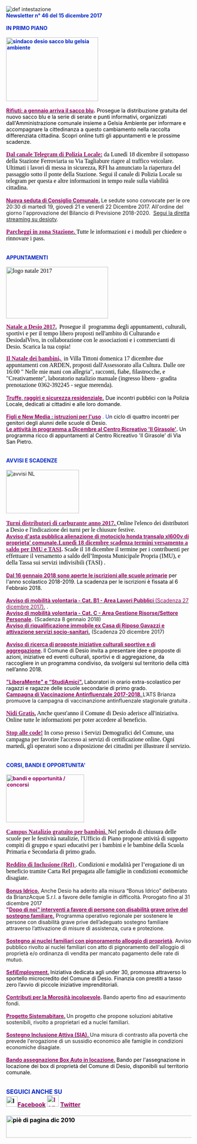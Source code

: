 <html><body><DIV>
<DIV><IMG border=0 alt="def intestazione" src="http://www.comune.desio.mb.it/servizi/gestionedocumentale/visualizzadocumento.aspx?id=6276"> </DIV>
<DIV><STRONG><FONT color=#0426c6>Newsletter n°&nbsp;46 del 15 dicembre 2017</FONT></STRONG></DIV>
<DIV>&nbsp;</DIV>
<DIV><FONT color=#0426c6><STRONG>IN PRIMO PIANO</STRONG></FONT></DIV>
<DIV><STRONG><FONT color=#0426c6></FONT></STRONG>&nbsp;</DIV>
<DIV><STRONG><FONT color=#0426c6><IMG style="WIDTH: 250px; HEIGHT: 173px" alt="sindaco desio sacco blu gelsia ambiente" src="http://www.comune.desio.mb.it/servizi/gestionedocumentale/visualizzadocumento.aspx?ID=23083" width=155 height=203></FONT></STRONG></DIV>
<DIV><FONT color=#0426c6></FONT>&nbsp;</DIV>
<DIV><FONT color=#0426c6><A title="" href="http://www.comune.desio.mb.it/servizi/notizie/notizie_fase02.aspx?ID=46140" target=_self><FONT color=#990066><STRONG>Rifiuti: a gennaio arriva il sacco blu</STRONG></FONT></A></FONT><FONT color=#000000><STRONG>.</STRONG> Prosegue la distribuzione gratuita del nuovo sacco blu e&nbsp;la serie di serate e punti informativi, organizzati dall'Amministrazione comunale insieme a Gelsia Ambiente per informare e accompagnare la cittedinanza a questo cambiamento nella raccolta differenziata cittadina. Scopri online tutti gli appuntamenti e le prossime scadenze.</FONT></DIV>
<DIV><STRONG><FONT color=#0426c6></FONT></STRONG>&nbsp;</DIV>
<DIV><SPAN style="WIDOWS: 2; TEXT-TRANSFORM: none; FONT-STYLE: normal; TEXT-INDENT: 0px; LETTER-SPACING: normal; DISPLAY: inline !important; FONT-FAMILY: Verdana, Geneva, Arial, Helvetica, sans-serif; WHITE-SPACE: normal; ORPHANS: 2; FLOAT: none; COLOR: rgb(0,0,0); FONT-SIZE: 12px; FONT-WEIGHT: normal; WORD-SPACING: 0px; font-variant-ligatures: normal; font-variant-caps: normal; -webkit-text-stroke-width: 0px; text-decoration-style: initial; text-decoration-color: initial"><FONT size=3 face="Times New Roman"><FONT color=#990066><A title="" href="https://t.me/Polizia_Locale_Desio" target=_self><SPAN style="WIDOWS: 2; TEXT-TRANSFORM: none; FONT-STYLE: normal; TEXT-INDENT: 0px; LETTER-SPACING: normal; DISPLAY: inline !important; FONT-FAMILY: Verdana, Geneva, Arial, Helvetica, sans-serif; WHITE-SPACE: normal; ORPHANS: 2; FLOAT: none; COLOR: rgb(0,0,0); FONT-SIZE: 12px; FONT-WEIGHT: normal; WORD-SPACING: 0px; font-variant-ligatures: normal; font-variant-caps: normal; -webkit-text-stroke-width: 0px; text-decoration-style: initial; text-decoration-color: initial"><FONT size=3 face="Times New Roman"><FONT color=#990066><STRONG>Dal canale Telegram di Polizia Locale:</STRONG></FONT></FONT></SPAN></A><STRONG> </STRONG></FONT><FONT color=#000000>da Lunedì 18 dicembre il sottopasso della Stazione Ferroviaria su Via Tagliabure riapre al traffico veicolare</FONT>. Ultimati i lavori di messa in sicurezza, RFI ha annunciato la riapertura&nbsp;del passaggio sotto il ponte della Stazione. Segui il canale di Polizia Locale su telegram per questa e altre informazioni in tempo reale sulla viabilità cittadina.</FONT></SPAN></DIV>
<DIV>&nbsp;</DIV>
<DIV><A title="" href="http://www.comune.desio.mb.it/servizi/notizie/notizie_fase02.aspx?ID=46391" target=_self><STRONG><FONT color=#990066>Nuova seduta di Consiglio Comunale.</FONT></STRONG></A><STRONG><FONT color=#990066> </FONT></STRONG>Le sedute sono convocate per le ore 20:30 di martedì 19, giovedì 21 e venerdì 22 Dicembre 2017. All'ordine del giorno l'approvazione del Bilancio di Previsione 2018-2020. &nbsp;<A title="" href="http://www.livestream.com/desiotv" target=_self>Segui la diretta streaming su desiotv</A>.</DIV>
<DIV>
<DIV>&nbsp;</DIV>
<DIV><SPAN style="WIDOWS: 2; TEXT-TRANSFORM: none; FONT-STYLE: normal; TEXT-INDENT: 0px; LETTER-SPACING: normal; DISPLAY: inline !important; FONT-FAMILY: Verdana, Geneva, Arial, Helvetica, sans-serif; WHITE-SPACE: normal; ORPHANS: 2; FLOAT: none; COLOR: rgb(0,0,0); FONT-SIZE: 12px; FONT-WEIGHT: normal; WORD-SPACING: 0px; font-variant-ligatures: normal; font-variant-caps: normal; -webkit-text-stroke-width: 0px; text-decoration-style: initial; text-decoration-color: initial"></SPAN><SPAN style="WIDOWS: 2; TEXT-TRANSFORM: none; FONT-STYLE: normal; TEXT-INDENT: 0px; LETTER-SPACING: normal; DISPLAY: inline !important; FONT-FAMILY: Verdana, Geneva, Arial, Helvetica, sans-serif; WHITE-SPACE: normal; ORPHANS: 2; FLOAT: none; COLOR: rgb(0,0,0); FONT-SIZE: 12px; FONT-WEIGHT: normal; WORD-SPACING: 0px; font-variant-ligatures: normal; font-variant-caps: normal; -webkit-text-stroke-width: 0px; text-decoration-style: initial; text-decoration-color: initial"><A title="" href="https://www.comune.desio.mb.it/servizi/notizie/notizie_fase02.aspx?ID=42741" target=_self><STRONG><FONT size=3><FONT face="Times New Roman"><FONT color=#990066>Parcheggi in zona Stazione.</FONT> </FONT></FONT></STRONG></A><STRONG></STRONG><FONT size=3 face="Times New Roman">Tutte le informazioni e i moduli per chiedere o rinnovare i pass. </FONT></SPAN></DIV>
<DIV><SPAN style="WIDOWS: 2; TEXT-TRANSFORM: none; FONT-STYLE: normal; TEXT-INDENT: 0px; LETTER-SPACING: normal; DISPLAY: inline !important; FONT-FAMILY: Verdana, Geneva, Arial, Helvetica, sans-serif; WHITE-SPACE: normal; ORPHANS: 2; FLOAT: none; COLOR: rgb(0,0,0); FONT-SIZE: 12px; FONT-WEIGHT: normal; WORD-SPACING: 0px; font-variant-ligatures: normal; font-variant-caps: normal; -webkit-text-stroke-width: 0px; text-decoration-style: initial; text-decoration-color: initial"><FONT size=3 face="Times New Roman"></FONT></SPAN>&nbsp;</DIV>
<DIV><SPAN style="WIDOWS: 2; TEXT-TRANSFORM: none; FONT-STYLE: normal; TEXT-INDENT: 0px; LETTER-SPACING: normal; DISPLAY: inline !important; FONT-FAMILY: Verdana, Geneva, Arial, Helvetica, sans-serif; WHITE-SPACE: normal; ORPHANS: 2; FLOAT: none; COLOR: rgb(0,0,0); FONT-SIZE: 12px; FONT-WEIGHT: normal; WORD-SPACING: 0px; font-variant-ligatures: normal; font-variant-caps: normal; -webkit-text-stroke-width: 0px; text-decoration-style: initial; text-decoration-color: initial"><FONT size=3 face="Times New Roman"></FONT></SPAN>&nbsp;</DIV>
<DIV><FONT color=#0426c6><STRONG>APPUNTAMENTI</STRONG></FONT><FONT color=#0426c6><FONT color=#000000> </FONT></FONT></DIV>
<DIV>&nbsp;</DIV>
<DIV><SPAN style="WIDOWS: 2; TEXT-TRANSFORM: none; FONT-STYLE: normal; TEXT-INDENT: 0px; LETTER-SPACING: normal; DISPLAY: inline !important; FONT-FAMILY: Verdana, Geneva, Arial, Helvetica, sans-serif; WHITE-SPACE: normal; ORPHANS: 2; FLOAT: none; COLOR: rgb(0,0,0); FONT-SIZE: 12px; FONT-WEIGHT: normal; WORD-SPACING: 0px; font-variant-ligatures: normal; font-variant-caps: normal; -webkit-text-stroke-width: 0px; text-decoration-style: initial; text-decoration-color: initial"><FONT size=3 face="Times New Roman"><IMG style="WIDTH: 277px; HEIGHT: 140px" alt="logo natale 2017" src="http://www.comune.desio.mb.it/servizi/gestionedocumentale/visualizzadocumento.aspx?ID=23052" width=277 height=179></FONT></SPAN></DIV>
<DIV><SPAN style="WIDOWS: 2; TEXT-TRANSFORM: none; FONT-STYLE: normal; TEXT-INDENT: 0px; LETTER-SPACING: normal; DISPLAY: inline !important; FONT-FAMILY: Verdana, Geneva, Arial, Helvetica, sans-serif; WHITE-SPACE: normal; ORPHANS: 2; FLOAT: none; COLOR: rgb(0,0,0); FONT-SIZE: 12px; FONT-WEIGHT: normal; WORD-SPACING: 0px; font-variant-ligatures: normal; font-variant-caps: normal; -webkit-text-stroke-width: 0px; text-decoration-style: initial; text-decoration-color: initial">
<DIV><SPAN style="WIDOWS: 2; TEXT-TRANSFORM: none; FONT-STYLE: normal; TEXT-INDENT: 0px; LETTER-SPACING: normal; DISPLAY: inline !important; FONT-FAMILY: Verdana, Geneva, Arial, Helvetica, sans-serif; WHITE-SPACE: normal; ORPHANS: 2; FLOAT: none; COLOR: rgb(0,0,0); FONT-SIZE: 12px; FONT-WEIGHT: normal; WORD-SPACING: 0px; font-variant-ligatures: normal; font-variant-caps: normal; -webkit-text-stroke-width: 0px; text-decoration-style: initial; text-decoration-color: initial"></SPAN>&nbsp;</DIV>
<DIV><SPAN style="WIDOWS: 2; TEXT-TRANSFORM: none; FONT-STYLE: normal; TEXT-INDENT: 0px; LETTER-SPACING: normal; DISPLAY: inline !important; FONT-FAMILY: Verdana, Geneva, Arial, Helvetica, sans-serif; WHITE-SPACE: normal; ORPHANS: 2; FLOAT: none; COLOR: rgb(0,0,0); FONT-SIZE: 12px; FONT-WEIGHT: normal; WORD-SPACING: 0px; font-variant-ligatures: normal; font-variant-caps: normal; -webkit-text-stroke-width: 0px; text-decoration-style: initial; text-decoration-color: initial"><A title="" href="http://www.comune.desio.mb.it/servizi/notizie/notizie_fase02.aspx?ID=46279" target=_self><STRONG><FONT color=#990066 size=3 face="Times New Roman">Natale a Desio 2017.</FONT></STRONG></A>&nbsp; <FONT size=3 face="Times New Roman">Prosegue il &nbsp;programma degli appuntamenti, culturali, sportivi e per il tempo libero proposti nell'ambito di Culturando e DesiodalVivo, in collaborazione con le associazioni e i commercianti di Desio. Scarica la tua copia!</FONT></SPAN></DIV>
<DIV><SPAN style="WIDOWS: 2; TEXT-TRANSFORM: none; FONT-STYLE: normal; TEXT-INDENT: 0px; LETTER-SPACING: normal; DISPLAY: inline !important; FONT-FAMILY: Verdana, Geneva, Arial, Helvetica, sans-serif; WHITE-SPACE: normal; ORPHANS: 2; FLOAT: none; COLOR: rgb(0,0,0); FONT-SIZE: 12px; FONT-WEIGHT: normal; WORD-SPACING: 0px; font-variant-ligatures: normal; font-variant-caps: normal; -webkit-text-stroke-width: 0px; text-decoration-style: initial; text-decoration-color: initial"><FONT size=3 face="Times New Roman"></FONT></SPAN>&nbsp;</DIV>
<DIV><SPAN style="WIDOWS: 2; TEXT-TRANSFORM: none; FONT-STYLE: normal; TEXT-INDENT: 0px; LETTER-SPACING: normal; DISPLAY: inline !important; FONT-FAMILY: Verdana, Geneva, Arial, Helvetica, sans-serif; WHITE-SPACE: normal; ORPHANS: 2; FLOAT: none; COLOR: rgb(0,0,0); FONT-SIZE: 12px; FONT-WEIGHT: normal; WORD-SPACING: 0px; font-variant-ligatures: normal; font-variant-caps: normal; -webkit-text-stroke-width: 0px; text-decoration-style: initial; text-decoration-color: initial"><FONT size=3 face="Times New Roman"><A title="" href="http://www.ardenspazio33.it/s/cc_images/teaserbox_2465249231.jpg?t=1511084105" target=_self><SPAN style="WIDOWS: 2; TEXT-TRANSFORM: none; FONT-STYLE: normal; TEXT-INDENT: 0px; LETTER-SPACING: normal; DISPLAY: inline !important; FONT-FAMILY: Verdana, Geneva, Arial, Helvetica, sans-serif; WHITE-SPACE: normal; ORPHANS: 2; FLOAT: none; COLOR: rgb(0,0,0); FONT-SIZE: 12px; FONT-WEIGHT: normal; WORD-SPACING: 0px; font-variant-ligatures: normal; font-variant-caps: normal; -webkit-text-stroke-width: 0px; text-decoration-style: initial; text-decoration-color: initial"><FONT color=#990066 size=3 face="Times New Roman"><STRONG>Il Natale dei bambini,&nbsp;</STRONG></FONT></SPAN></A></FONT></SPAN><SPAN style="WIDOWS: 2; TEXT-TRANSFORM: none; FONT-STYLE: normal; TEXT-INDENT: 0px; LETTER-SPACING: normal; DISPLAY: inline !important; FONT-FAMILY: Verdana, Geneva, Arial, Helvetica, sans-serif; WHITE-SPACE: normal; ORPHANS: 2; FLOAT: none; COLOR: rgb(0,0,0); FONT-SIZE: 12px; FONT-WEIGHT: normal; WORD-SPACING: 0px; font-variant-ligatures: normal; font-variant-caps: normal; -webkit-text-stroke-width: 0px; text-decoration-style: initial; text-decoration-color: initial"><FONT size=3 face="Times New Roman"> <FONT color=#990066><FONT color=#000000>in Villa Tittoni domenica 17 dicembre due appuntamenti con ARDEN, </FONT></FONT>proposti dall'Assessorato alla Cultura. Dalle ore 16:00 " Nelle mie mani con allegria", racconti, fiabe, filastrocche, e "Creativamente", laboratorio natalizio manuale (ingresso libero - gradita prenotazione 0362-392245 - segue merenda). </FONT></SPAN></DIV></SPAN></DIV><FONT color=#0426c6></FONT></DIV><FONT color=#0426c6></FONT></DIV>
<DIV><FONT color=#0426c6>
<DIV><BR><A title="" href="https://www.comune.desio.mb.it/servizi/notizie/notizie_fase02.aspx?ID=46416" target=_self><FONT color=#990066><STRONG>Truffe, raggiri e sicurezza residenziale.</STRONG></FONT></A><FONT color=#000000> Due incontri pubblici con la Polizia Locale, dedicati ai cittadini e alle loro domande.</FONT></DIV>
<DIV><FONT color=#000000></FONT>&nbsp;</DIV>
<DIV><A title="" href="http://www.comune.desio.mb.it/servizi/notizie/notizie_fase02.aspx?ID=46078" target=_self><STRONG><FONT color=#990066>Figli e New Media : istruzioni per l'uso</FONT></STRONG></A>&nbsp;. U<FONT color=#000000>n ciclo di&nbsp;quattro incontri per genitori degli alunni delle scuole di Desio.</FONT></FONT></DIV>
<DIV>
<DIV><FONT color=#000000><STRONG><FONT color=#990066><A title="" href="http://www.comune.desio.mb.it/servizi/notizie/notizie_fase02.aspx?ID=46203" target=_self><FONT color=#000000><STRONG><FONT color=#990066>Le attività in programma a Dicembre al Centro Ricreativo 'Il Girasole'</FONT></STRONG></FONT></A></FONT></STRONG>. Un programma ricco di appuntamenti al Centro Ricreativo 'Il Girasole' di Via San Pietro.</FONT></DIV>
<DIV>&nbsp;</DIV>
<DIV>&nbsp;</DIV>
<DIV><FONT color=#0426c6><STRONG>AVVISI E SCADENZE</STRONG></FONT> </DIV>
<DIV>&nbsp;</DIV>
<DIV>
<DIV>
<DIV><IMG style="WIDTH: 198px; HEIGHT: 118px" border=0 alt="avvisi NL" src="http://www.comune.desio.mb.it/servizi/gestionedocumentale/visualizzadocumento.aspx?id=18789" width=232 height=175></DIV><FONT color=#990066><SPAN style="WIDOWS: 2; TEXT-TRANSFORM: none; FONT-STYLE: normal; TEXT-INDENT: 0px; LETTER-SPACING: normal; DISPLAY: inline !important; FONT-FAMILY: Verdana, Geneva, Arial, Helvetica, sans-serif; WHITE-SPACE: normal; ORPHANS: 2; FLOAT: none; COLOR: rgb(0,0,0); FONT-SIZE: 12px; FONT-WEIGHT: normal; WORD-SPACING: 0px; font-variant-ligatures: normal; font-variant-caps: normal; -webkit-text-stroke-width: 0px; text-decoration-style: initial; text-decoration-color: initial"><FONT size=3 face="Times New Roman"></FONT></SPAN></FONT></DIV><FONT color=#990066><SPAN style="WIDOWS: 2; TEXT-TRANSFORM: none; FONT-STYLE: normal; TEXT-INDENT: 0px; LETTER-SPACING: normal; DISPLAY: inline !important; FONT-FAMILY: Verdana, Geneva, Arial, Helvetica, sans-serif; WHITE-SPACE: normal; ORPHANS: 2; FLOAT: none; COLOR: rgb(0,0,0); FONT-SIZE: 12px; FONT-WEIGHT: normal; WORD-SPACING: 0px; font-variant-ligatures: normal; font-variant-caps: normal; -webkit-text-stroke-width: 0px; text-decoration-style: initial; text-decoration-color: initial"><FONT size=3 face="Times New Roman"></FONT></SPAN></FONT></DIV>
<DIV><FONT color=#990066><SPAN style="WIDOWS: 2; TEXT-TRANSFORM: none; FONT-STYLE: normal; TEXT-INDENT: 0px; LETTER-SPACING: normal; DISPLAY: inline !important; FONT-FAMILY: Verdana, Geneva, Arial, Helvetica, sans-serif; WHITE-SPACE: normal; ORPHANS: 2; FLOAT: none; COLOR: rgb(0,0,0); FONT-SIZE: 12px; FONT-WEIGHT: normal; WORD-SPACING: 0px; font-variant-ligatures: normal; font-variant-caps: normal; -webkit-text-stroke-width: 0px; text-decoration-style: initial; text-decoration-color: initial"><FONT size=3 face="Times New Roman">
<DIV><BR><FONT color=#990066><STRONG><A title="" href="https://www.comune.desio.mb.it/servizi/notizie/notizie_fase02.aspx?ID=42909" target=_self><FONT color=#990066><STRONG>Turni distributori di carburante anno 2017. </STRONG></FONT></A></STRONG></FONT>Online l'elenco dei distributori a Desio e l'indicazione dei turni per le chiusure festive.</DIV>
<DIV></FONT><A title="" href="https://www.comune.desio.mb.it/servizi/notizie/notizie_fase02.aspx?ID=46423" target=_self><FONT color=#990066><STRONG>Avviso d'asta pubblica alienazione di motociclo honda transalp xl600v di proprieta' comunale.</STRONG></FONT></A></SPAN></FONT><FONT color=#990066><SPAN style="WIDOWS: 2; TEXT-TRANSFORM: none; FONT-STYLE: normal; TEXT-INDENT: 0px; LETTER-SPACING: normal; DISPLAY: inline !important; FONT-FAMILY: Verdana, Geneva, Arial, Helvetica, sans-serif; WHITE-SPACE: normal; ORPHANS: 2; FLOAT: none; COLOR: rgb(0,0,0); FONT-SIZE: 12px; FONT-WEIGHT: normal; WORD-SPACING: 0px; font-variant-ligatures: normal; font-variant-caps: normal; -webkit-text-stroke-width: 0px; text-decoration-style: initial; text-decoration-color: initial"><FONT size=3 face="Times New Roman"><A title="" href="https://www.comune.desio.mb.it/servizi/notizie/notizie_fase02.aspx?ID=46345" target=_self><SPAN style="WIDOWS: 2; TEXT-TRANSFORM: none; FONT-STYLE: normal; TEXT-INDENT: 0px; LETTER-SPACING: normal; DISPLAY: inline !important; FONT-FAMILY: Verdana, Geneva, Arial, Helvetica, sans-serif; WHITE-SPACE: normal; ORPHANS: 2; FLOAT: none; COLOR: rgb(0,0,0); FONT-SIZE: 12px; FONT-WEIGHT: normal; WORD-SPACING: 0px; font-variant-ligatures: normal; font-variant-caps: normal; -webkit-text-stroke-width: 0px; text-decoration-style: initial; text-decoration-color: initial"><FONT color=#990066 size=3 face="Times New Roman"><STRONG>Lunedì 18 dicembre scadenza termini versamento a saldo per IMU e TASI</STRONG></FONT></SPAN></A><FONT color=#990066><STRONG>. </STRONG></FONT>Scade il 18 dicembre il termine per i contribuenti per effettuare il versamento a saldo dell’Imposta Municipale Propria (IMU), e della Tassa sui servizi indivisibili (TASI) .</FONT></SPAN></DIV>
<DIV>
<DIV><SPAN style="WIDOWS: 2; TEXT-TRANSFORM: none; FONT-STYLE: normal; TEXT-INDENT: 0px; LETTER-SPACING: normal; DISPLAY: inline !important; FONT-FAMILY: Verdana, Geneva, Arial, Helvetica, sans-serif; WHITE-SPACE: normal; ORPHANS: 2; FLOAT: none; COLOR: rgb(0,0,0); FONT-SIZE: 12px; FONT-WEIGHT: normal; WORD-SPACING: 0px; font-variant-ligatures: normal; font-variant-caps: normal; -webkit-text-stroke-width: 0px; text-decoration-style: initial; text-decoration-color: initial"></SPAN>&nbsp;</DIV>
<DIV><SPAN style="WIDOWS: 2; TEXT-TRANSFORM: none; FONT-STYLE: normal; TEXT-INDENT: 0px; LETTER-SPACING: normal; DISPLAY: inline !important; FONT-FAMILY: Verdana, Geneva, Arial, Helvetica, sans-serif; WHITE-SPACE: normal; ORPHANS: 2; FLOAT: none; COLOR: rgb(0,0,0); FONT-SIZE: 12px; FONT-WEIGHT: normal; WORD-SPACING: 0px; font-variant-ligatures: normal; font-variant-caps: normal; -webkit-text-stroke-width: 0px; text-decoration-style: initial; text-decoration-color: initial"></SPAN><A title="" href="https://www.comune.desio.mb.it/servizi/notizie/notizie_fase02.aspx?ID=46314" target=_self><FONT color=#990066><STRONG>Dal 16 gennaio 2018 sono aperte le iscrizioni alle scuole primarie</STRONG></FONT></A><FONT color=#000000> per l'anno scolastico 2018-2019. La scadenza per le iscrizioni è fissata al 6 Febbraio 2018.</FONT></DIV></DIV>
<DIV>&nbsp;</DIV>
<DIV><A title="" href="http://www.comune.desio.mb.it/servizi/notizie/notizie_fase02.aspx?ID=46262" target=_self><FONT color=#990066><STRONG>Avviso di mobilità volontaria - Cat. B1 - Area Lavori Pubblici </STRONG>(Scadenza 27 dicembre 2017).</FONT></A></FONT> .</DIV>
<DIV><STRONG><FONT color=#990066><A title="" href="http://www.comune.desio.mb.it/servizi/notizie/notizie_fase02.aspx?ID=46255" target=_self><STRONG><FONT color=#990066>Avviso di mobilità volontaria - Cat. C - Area Gestione Risorse/Settore Personale</FONT></STRONG></A>.</FONT></STRONG> (Scadenza 8 gennaio 2018)<BR></DIV>
<DIV>
<DIV><STRONG><FONT color=#990066><A title="" href="http://www.comune.desio.mb.it/servizi/notizie/notizie_fase02.aspx?ID=46185" target=_self><STRONG><FONT color=#990066>Avviso di riqualificazione immobile ex Casa di Riposo Gavazzi e attivazione servizi socio-sanitari.</FONT></STRONG></A></FONT></STRONG> (Scadenza 20 dicembre 2017)</DIV>
<DIV><FONT color=#990066>&nbsp;</DIV></DIV>
<DIV>
<DIV><FONT color=#990066><A title="" href="http://www.comune.desio.mb.it/servizi/notizie/notizie_fase02.aspx?ID=45898" target=_self><FONT color=#990066><STRONG>Avviso di ricerca di proposte iniziative culturali sportive e di aggregazione</STRONG></FONT></A></FONT><STRONG>. </STRONG><FONT color=#000000>Il Comune di Desio invita a presentare idee e proposte di azioni, iniziative ed eventi culturali, sportivi e di aggregazione, da raccogliere in un programma condiviso, da svolgersi sul territorio della città nell’anno 2018.</FONT></DIV>
<DIV><FONT color=#990066></FONT>&nbsp;</DIV>
<DIV><FONT color=#990066><A title="" href="http://www.comune.desio.mb.it/servizi/notizie/notizie_fase02.aspx?ID=46006" target=_self><FONT color=#990066><STRONG>"LiberaMente" e “StudiAmici".</STRONG></FONT></A></FONT><STRONG> </STRONG><FONT color=#000000>Laboratori in orario extra-scolastico per ragazzi e ragazze delle scuole secondarie di primo grado.</FONT></DIV>
<DIV></FONT><STRONG><FONT color=#990066><A title="" href="http://www.comune.desio.mb.it/servizi/notizie/notizie_fase02.aspx?ID=45829" target=_self><STRONG><FONT color=#990066>Campagna di Vaccinazione Antinfluenzale 2017-2018. </FONT></STRONG></A></FONT></STRONG>L’ATS Brianza promuove la campagna di vaccinanzione antinfluenzale stagionale gratuita .</DIV></DIV>
<DIV><SPAN style="FONT-FAMILY: 'Times New Roman'; FONT-SIZE: 12pt; mso-fareast-font-family: 'MS Mincho'; mso-fareast-language: JA; mso-ansi-language: IT; mso-bidi-language: AR-SA"></SPAN><SPAN style="FONT-FAMILY: 'Times New Roman'; FONT-SIZE: 12pt; mso-fareast-font-family: 'MS Mincho'; mso-fareast-language: JA; mso-ansi-language: IT; mso-bidi-language: AR-SA"></SPAN>&nbsp;</DIV>
<DIV>
<DIV><SPAN style="FONT-FAMILY: 'Times New Roman'; FONT-SIZE: 12pt; mso-fareast-font-family: 'MS Mincho'; mso-fareast-language: JA; mso-ansi-language: IT; mso-bidi-language: AR-SA"><A title="" href="http://www.comune.desio.mb.it/servizi/notizie/notizie_fase02.aspx?ID=45300" target=_self><FONT color=#990066><STRONG>Nidi Gratis.</STRONG></FONT></A><FONT color=#000000> Anche quest'anno il Comune di Desio aderisce all'iniziativa. Online tutte le informazioni per poter accedere al beneficio.</FONT></SPAN></DIV>
<DIV><STRONG><FONT color=#990066></FONT></STRONG>&nbsp;</DIV>
<DIV>
<DIV><FONT color=#990066><SPAN style="FONT-FAMILY: 'Times New Roman'; FONT-SIZE: 12pt; mso-fareast-font-family: 'MS Mincho'; mso-fareast-language: JA; mso-ansi-language: IT; mso-bidi-language: AR-SA"><A title="" href="http://www.comune.desio.mb.it/servizi/notizie/notizie_fase02.aspx?ID=44271" target=_self><FONT color=#990066><STRONG>Stop alle code!</STRONG></FONT></A><FONT color=#000000> In corso presso i Servizi Demografici del Comune, una campagna per favorire l'accesso ai servizi di certificazione online. Ogni martedì, gli operatori sono a disposizione dei cittadini per illustrare il servizio.</FONT></SPAN></FONT></DIV></DIV>
<DIV>&nbsp;</DIV>
<DIV><STRONG><FONT color=#0426c6></FONT></STRONG>&nbsp;</DIV>
<DIV><STRONG><FONT color=#0426c6>CORSI, BANDI E OPPORTUNITA'</FONT> </STRONG></DIV>
<DIV>&nbsp;</DIV></DIV>
<DIV>
<DIV><FONT color=#990066><STRONG><IMG style="WIDTH: 212px; HEIGHT: 130px" border=0 alt="bandi e opportunità / concorsi" src="http://www.comune.desio.mb.it/servizi/gestionedocumentale/visualizzadocumento.aspx?id=18790" width=299 height=168></STRONG></FONT></DIV>
<DIV><STRONG><FONT color=#990066><SPAN style="WIDOWS: 2; TEXT-TRANSFORM: none; FONT-STYLE: normal; TEXT-INDENT: 0px; LETTER-SPACING: normal; DISPLAY: inline !important; FONT-FAMILY: Verdana, Geneva, Arial, Helvetica, sans-serif; WHITE-SPACE: normal; ORPHANS: 2; FLOAT: none; COLOR: rgb(0,0,0); FONT-SIZE: 12px; FONT-WEIGHT: normal; WORD-SPACING: 0px; font-variant-ligatures: normal; font-variant-caps: normal; -webkit-text-stroke-width: 0px; text-decoration-style: initial; text-decoration-color: initial"><FONT size=3 face="Times New Roman"></FONT></SPAN></FONT></STRONG>&nbsp;</DIV>
<DIV><STRONG><FONT color=#990066><SPAN style="WIDOWS: 2; TEXT-TRANSFORM: none; FONT-STYLE: normal; TEXT-INDENT: 0px; LETTER-SPACING: normal; DISPLAY: inline !important; FONT-FAMILY: Verdana, Geneva, Arial, Helvetica, sans-serif; WHITE-SPACE: normal; ORPHANS: 2; FLOAT: none; COLOR: rgb(0,0,0); FONT-SIZE: 12px; FONT-WEIGHT: normal; WORD-SPACING: 0px; font-variant-ligatures: normal; font-variant-caps: normal; -webkit-text-stroke-width: 0px; text-decoration-style: initial; text-decoration-color: initial"><FONT size=3 face="Times New Roman"><A title="" href="https://www.comune.desio.mb.it/servizi/notizie/notizie_fase02.aspx?ID=46366" target=_self><SPAN style="WIDOWS: 2; TEXT-TRANSFORM: none; FONT-STYLE: normal; TEXT-INDENT: 0px; LETTER-SPACING: normal; DISPLAY: inline !important; FONT-FAMILY: Verdana, Geneva, Arial, Helvetica, sans-serif; WHITE-SPACE: normal; ORPHANS: 2; FLOAT: none; COLOR: rgb(0,0,0); FONT-SIZE: 12px; FONT-WEIGHT: normal; WORD-SPACING: 0px; font-variant-ligatures: normal; font-variant-caps: normal; -webkit-text-stroke-width: 0px; text-decoration-style: initial; text-decoration-color: initial"><FONT color=#990066 size=3 face="Times New Roman"><STRONG>Campus Natalizio gratuito per bambini. </STRONG></FONT></SPAN></A>Nel periodo di chiusura delle scuole per le festività natalizie, l'Ufficio di Piano propone attività di supporto compiti di gruppo e spazi educativi per i bambini e le bambine della Scuola Primaria e Secondaria di primo grado. </FONT></SPAN></FONT></STRONG></DIV>
<DIV><STRONG><FONT color=#990066 size=3 face="Times New Roman"><SPAN style="WIDOWS: 2; TEXT-TRANSFORM: none; FONT-STYLE: normal; TEXT-INDENT: 0px; LETTER-SPACING: normal; DISPLAY: inline !important; FONT-FAMILY: Verdana, Geneva, Arial, Helvetica, sans-serif; WHITE-SPACE: normal; ORPHANS: 2; FLOAT: none; COLOR: rgb(0,0,0); FONT-SIZE: 12px; FONT-WEIGHT: normal; WORD-SPACING: 0px; font-variant-ligatures: normal; font-variant-caps: normal; -webkit-text-stroke-width: 0px; text-decoration-style: initial; text-decoration-color: initial"></SPAN></FONT></STRONG>&nbsp;</DIV>
<DIV><STRONG><FONT color=#990066 size=3 face="Times New Roman"><SPAN style="WIDOWS: 2; TEXT-TRANSFORM: none; FONT-STYLE: normal; TEXT-INDENT: 0px; LETTER-SPACING: normal; DISPLAY: inline !important; FONT-FAMILY: Verdana, Geneva, Arial, Helvetica, sans-serif; WHITE-SPACE: normal; ORPHANS: 2; FLOAT: none; COLOR: rgb(0,0,0); FONT-SIZE: 12px; FONT-WEIGHT: normal; WORD-SPACING: 0px; font-variant-ligatures: normal; font-variant-caps: normal; -webkit-text-stroke-width: 0px; text-decoration-style: initial; text-decoration-color: initial"><SPAN style="WIDOWS: 2; TEXT-TRANSFORM: none; FONT-STYLE: normal; TEXT-INDENT: 0px; LETTER-SPACING: normal; DISPLAY: inline !important; FONT-FAMILY: Verdana, Geneva, Arial, Helvetica, sans-serif; WHITE-SPACE: normal; ORPHANS: 2; FLOAT: none; COLOR: rgb(0,0,0); FONT-SIZE: 12px; FONT-WEIGHT: normal; WORD-SPACING: 0px; font-variant-ligatures: normal; font-variant-caps: normal; -webkit-text-stroke-width: 0px; text-decoration-style: initial; text-decoration-color: initial"><FONT size=3 face="Times New Roman"><A title="" href="https://www.comune.desio.mb.it/servizi/notizie/notizie_fase02.aspx?ID=46302" target=_self><SPAN style="WIDOWS: 2; TEXT-TRANSFORM: none; FONT-STYLE: normal; TEXT-INDENT: 0px; LETTER-SPACING: normal; DISPLAY: inline !important; FONT-FAMILY: Verdana, Geneva, Arial, Helvetica, sans-serif; WHITE-SPACE: normal; ORPHANS: 2; FLOAT: none; COLOR: rgb(0,0,0); FONT-SIZE: 12px; FONT-WEIGHT: normal; WORD-SPACING: 0px; font-variant-ligatures: normal; font-variant-caps: normal; -webkit-text-stroke-width: 0px; text-decoration-style: initial; text-decoration-color: initial"><FONT color=#990066 size=3 face="Times New Roman"><STRONG>Reddito di Inclusione (ReI) </STRONG></FONT></SPAN></A>. Condizioni e modalità per l’erogazione di un beneficio tramite Carta ReI prepagata alle famiglie in condizioni economiche disagiate.</FONT></SPAN></SPAN></FONT></STRONG></DIV>
<DIV><STRONG><FONT color=#990066></FONT></STRONG>&nbsp;</DIV>
<DIV><STRONG><FONT color=#990066><A title="" href="http://www.comune.desio.mb.it/servizi/notizie/notizie_fase02.aspx?ID=44226" target=_self><STRONG><FONT color=#990066>Bonus Idrico.</FONT></STRONG></A></FONT></STRONG> Anche Desio ha aderito alla misura “Bonus Idrico” deliberato da BrianzAcque S.r.l. a favore delle famiglie in difficoltà. Prorogato fino al 31 dicembre 2017&nbsp;<FONT color=#990066>&nbsp;</DIV>
<DIV>
<DIV></FONT><STRONG><FONT color=#990066>"<A title="" href="http://www.comune.desio.mb.it/servizi/notizie/notizie_fase02.aspx?ID=45605" target=_self><STRONG><FONT color=#990066>Dopo di noi" interventi a favore di persone con disabilità grave prive del sostegno familiare.</FONT></STRONG></A></FONT></STRONG> Programma operativo regionale per sostenere le persone con disabilità grave prive dell’adeguato sostegno familiare attraverso l’attivazione di misure di assistenza, cura e protezione.</DIV></DIV>
<DIV><STRONG><FONT color=#990066></FONT></STRONG>&nbsp;</DIV>
<DIV><STRONG><FONT color=#990066><A title="" href="http://www.comune.desio.mb.it/servizi/notizie/notizie_fase02.aspx?ID=45366" target=_self><STRONG><FONT color=#990066>Sostegno ai nuclei familiari con pignoramento alloggio di proprietà</FONT></STRONG></A></FONT></STRONG>. Avviso pubblico rivolto ai nuclei familiari con atto di pignoramento dell'alloggio di proprietà e/o ordinanza di vendita per mancato pagamento delle rate di mutuo.</DIV>
<DIV><STRONG><FONT color=#990066><STRONG><FONT color=#990066><STRONG><FONT color=#990066></FONT></STRONG></FONT></STRONG></FONT></STRONG>&nbsp;</DIV></DIV>
<DIV>
<DIV><FONT color=#000000><FONT color=#990066><A title="" href="http://www.comune.desio.mb.it/servizi/notizie/notizie_fase02.aspx?ID=43223" target=_self><FONT color=#000000><FONT color=#990066><STRONG>SefiEmployment.</STRONG></FONT></FONT></A></FONT><STRONG> </STRONG>Iniziativa dedicata agli under 30, promossa attraverso lo sportello microcredito del Comune di Desio. Finanzia con prestiti a tasso zero l’avvio di piccole iniziative imprenditoriali.</FONT></DIV></DIV>
<DIV>
<DIV>
<DIV><FONT color=#990066></FONT>&nbsp;</DIV>
<DIV><FONT color=#990066><A title="" href="http://www.comune.desio.mb.it/servizi/notizie/notizie_fase02.aspx?ID=42983" target=_self><FONT color=#990066><STRONG>Contributi per la Morosità incolpevole</STRONG></FONT></A></FONT><STRONG>. </STRONG>Bando aperto fino ad esaurimento fondi. </DIV>
<DIV><FONT color=#990066></FONT>&nbsp;</DIV>
<DIV><FONT color=#990066><A title="" href="http://www.comune.desio.mb.it/servizi/notizie/notizie_fase02.aspx?ID=41431" target=_self><FONT color=#990066><STRONG>Progetto Sistemabitare.</STRONG></FONT></A></FONT><STRONG> </STRONG>Un progetto che propone soluzioni abitative sostenibili, rivolto a proprietari ed a nuclei familiari. </DIV>
<DIV><FONT color=#990066></FONT>&nbsp;</DIV>
<DIV><FONT color=#990066><A title="" href="http://www.comune.desio.mb.it/servizi/notizie/notizie_fase02.aspx?ID=40660" target=_self><STRONG><FONT color=#990066>Sostegno Inclusione Attiva (SIA).</FONT> </STRONG></A></FONT>Una misura di contrasto alla povertà che prevede l'erogazione di un sussidio economico alle famiglie in condizioni economiche disagiate.</DIV>
<DIV>
<DIV><FONT color=#990066></FONT>&nbsp;</DIV>
<DIV><FONT color=#990066><A title="" href="http://www.comune.desio.mb.it/servizi/notizie/notizie_fase02.aspx?ID=35369" target=_self><FONT color=#990066><STRONG>Bando assegnazione Box Auto in locazione.</STRONG></FONT></A><STRONG> </STRONG><FONT color=#000000>B</FONT></FONT><FONT color=#000000>ando per l'assegnazione in locazione dei box di proprietà del Comune di Desio, disponibili sul territorio comunale.</FONT></DIV>
<DIV><FONT color=#990066></FONT></DIV>
<DIV><FONT color=#990066><FONT color=#0426c6><FONT color=#0426c6><FONT size=+0><FONT color=#000000><FONT color=#990066><FONT color=#000000><FONT color=#0426c6><STRONG></STRONG></FONT></FONT></FONT></FONT></FONT></FONT></FONT>&nbsp;</DIV>
<DIV>
<DIV>
<DIV>
<DIV>
<DIV><FONT color=#0426c6><FONT color=#0426c6><FONT size=+0><FONT color=#000000><FONT color=#990066><FONT color=#000000><FONT color=#0426c6><STRONG></STRONG></FONT></FONT></FONT></FONT></FONT></FONT></FONT>&nbsp;</DIV>
<DIV><FONT color=#0426c6><FONT color=#0426c6><FONT size=+0><FONT color=#000000><FONT color=#990066><FONT color=#000000><FONT color=#0426c6><STRONG>SEGUICI ANCHE SU</STRONG></FONT></FONT></FONT></FONT></FONT></FONT></FONT></DIV></DIV></DIV>
<DIV>
<DIV><FONT color=#0426c6><FONT color=#0426c6><FONT size=+0><FONT color=#000000><FONT color=#990066><FONT color=#000000></FONT></FONT></FONT></FONT></FONT></FONT>
<DIV><FONT color=#0426c6><FONT color=#0426c6><FONT size=+0><FONT color=#000000><FONT color=#990066><FONT color=#000000></FONT></FONT></FONT></FONT></FONT></FONT>
<DIV><FONT color=#0426c6><FONT color=#0426c6><FONT size=+0><FONT color=#000000><FONT color=#990066><FONT color=#000000></FONT></FONT></FONT></FONT></FONT></FONT>
<DIV><FONT color=#0426c6><FONT color=#0426c6><FONT size=+0><FONT color=#000000><FONT color=#990066><FONT color=#000000>
<DIV>
<DIV>
<DIV>
<DIV>
<DIV><STRONG></STRONG></DIV>
<DIV><STRONG><IMG style="WIDTH: 31px; HEIGHT: 28px" alt="logo facebook" src="http://www.comune.desio.mb.it/servizi/gestionedocumentale/visualizzadocumento.aspx?ID=18791" width=95 height=56></STRONG><A title="" href="https://it-it.facebook.com/pages/Comune-Di-Desio/103441483073684" target=_self><FONT color=#990066><STRONG>Facebook</STRONG></FONT></A><FONT color=#990066><STRONG> <IMG style="WIDTH: 32px; HEIGHT: 31px" alt="logo twitter" src="http://www.comune.desio.mb.it/servizi/gestionedocumentale/visualizzadocumento.aspx?ID=18792" width=38 height=44> </STRONG></FONT><A title="" href="https://mobile.twitter.com/comunedidesio" target=_self><FONT color=#990066><STRONG>Twitter</STRONG></FONT></A><STRONG> </STRONG></DIV>
<DIV>&nbsp;</DIV></DIV>
<DIV><STRONG><IMG style="WIDTH: 622px; HEIGHT: 60px" border=0 alt="piè di pagina dic 2010" src="http://www.comune.desio.mb.it/servizi/gestionedocumentale/visualizzadocumento.aspx?id=6565" width=993 height=74></STRONG></DIV></DIV></DIV></DIV></FONT></FONT></FONT></FONT></FONT></FONT><STRONG></STRONG></DIV></DIV></DIV></DIV></DIV></DIV></FONT></DIV>
<DIV><FONT color=#990066></FONT></DIV>
<DIV><FONT color=#990066></FONT></DIV>
<DIV><FONT color=#990066></FONT></DIV></DIV></DIV></DIV></DIV></DIV></DIV></body></html